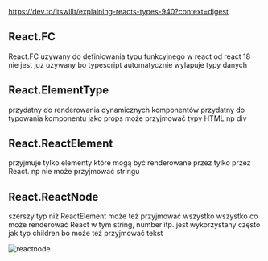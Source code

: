 https://dev.to/itswillt/explaining-reacts-types-940?context=digest

## React.FC

React.FC uzywany do definiowania typu funkcyjnego w react 
od react 18 nie jest juz uzywany bo typescript automatycznie wylapuje typy danych

## React.ElementType

przydatny do renderowania dynamicznych komponentów 
przydatny do typowania komponentu jako props 
może przyjmować typy HTML np div

## React.ReactElement

przyjmuje tylko elementy które mogą być renderowane przez tylko przez React. np nie może przyjmować stringu 

## React.ReactNode

szerszy typ niż ReactElement może też przyjmować wszystko wszystko co może renderować React w tym string, number itp. 
jest wykorzystany często jak typ children bo może też przyjmować tekst 

![reactnode](https://media.dev.to/cdn-cgi/image/width=800%2Cheight=%2Cfit=scale-down%2Cgravity=auto%2Cformat=auto/https%3A%2F%2Fdev-to-uploads.s3.amazonaws.com%2Fuploads%2Farticles%2Frw8khfxekei6wydxqkmb.png)



